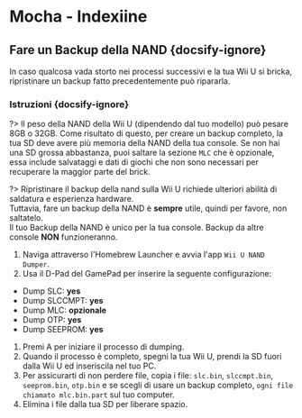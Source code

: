 # Mocha - Indexiine

## Fare un Backup della NAND {docsify-ignore}

In caso qualcosa vada storto nei processi successivi e la tua Wii U si bricka, ripristinare un backup fatto precedentemente può ripararla.

### Istruzioni {docsify-ignore}

?> Il peso della NAND della Wii U (dipendendo dal tuo modello) può pesare 8GB o 32GB. Come risultato di questo, per creare un backup completo, la tua SD deve avere più memoria della NAND della tua console. Se non hai una SD grossa abbastanza, puoi saltare la sezione `MLC` che è opzionale, essa include salvataggi e dati di giochi che non sono necessari per recuperare la maggior parte del brick.

?> Ripristinare il backup della nand sulla Wii U richiede ulteriori abilità di saldatura e esperienza hardware. <br>Tuttavia, fare un backup della NAND è **sempre** utile, quindi per favore, non saltatelo. <br>Il tuo Backup della NAND è unico per la tua console. Backup da altre console **NON** funzioneranno.

1. Naviga attraverso l'Homebrew Launcher e avvia l'app `Wii U NAND Dumper`.
1. Usa il D-Pad del GamePad per inserire la seguente configurazione:
 - Dump SLC: **yes**
 - Dump SLCCMPT: **yes**
 - Dump MLC: **opzionale**
 - Dump OTP: **yes**
 - Dump SEEPROM: **yes**
1. Premi A per iniziare il processo di dumping.
1. Quando il processo è completo, spegni la tua Wii U, prendi la SD fuori dalla Wii U ed inseriscila nel tuo PC.
1. Per assicurarti di non perdere file, copia i file: `slc.bin`, `slccmpt.bin`, `seeprom.bin`, `otp.bin` e se scegli di usare un backup completo, `ogni file chiamato mlc.bin.part` sul tuo computer.
1. Elimina i file dalla tua SD per liberare spazio.